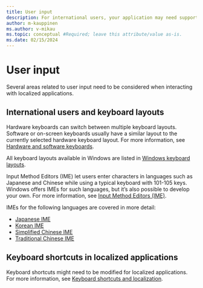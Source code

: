 ```yaml
---
title: User input
description: For international users, your application may need support for different keyboard layouts and Input Method Editors (IME)
author: m-kauppinen
ms.author: v-mikau
ms.topic: conceptual #Required; leave this attribute/value as-is.
ms.date: 02/15/2024
---
```


# User input

Several areas related to user input need to be considered when interacting with localized applications.

## International users and keyboard layouts

Hardware keyboards can switch between multiple keyboard layouts. Software or on-screen keyboards usually have a similar layout to the currently selected hardware keyboard layout. For more information, see [Hardware and software keyboards](keyboards.md).

All keyboard layouts available in Windows are listed in [Windows keyboard layouts](../windows-keyboard-layouts.md).

Input Method Editors (IME) let users enter characters in languages such as Japanese and Chinese while using a typical keyboard with 101-105 keys. Windows offers IMEs for such languages, but it’s also possible to develop your own. For more information, see [Input Method Editors (IME)](input-method-editors.md).

IMEs for the following languages are covered in more detail:

- [Japanese IME](japanese-ime.md)
- [Korean IME](korean-ime.md)
- [Simplified Chinese IME](simplified-chinese-ime.md)
- [Traditional Chinese IME](traditional-chinese-ime.md)

## Keyboard shortcuts in localized applications

Keyboard shortcuts might need to be modified for localized applications. For more information, see [Keyboard shortcuts and localization](hotkeys-accelerators.md).
